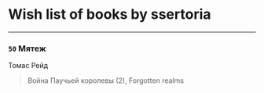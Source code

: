 # Wish list of books by ssertoria
---

### `50` Мятеж
Томас Рейд
> Война Паучьей королевы (2), Forgotten realms

